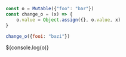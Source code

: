 ```js
const o = Mutable({"foo": "bar"})
const change_o = (x) => {
    o.value = Object.assign({}, o.value, x)
}

```

```js
change_o({fooi: "bazi"})
```

${console.log(o)}



